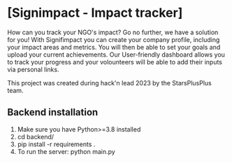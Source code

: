 # [Signimpact - Impact tracker]

How can you track your NGO's impact? Go no further, we have a solution for you! With Signifimpact you can create your company profile, including your impact areas and metrics. You will then be able to set your goals and upload your current achievements. Our User-friendly dashboard allows you to track your progress and your volounteers will be able to add their inputs via personal links.

This project was created during hack'n lead 2023 by the StarsPlusPlus team.

## Backend installation

1. Make sure you have Python>=3.8 installed
2. cd backend/
3. pip install -r requirements .
4. To run the server: python main.py

